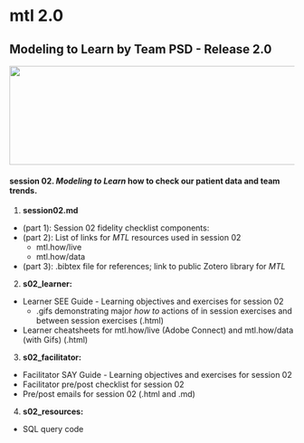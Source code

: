# mtl 2.0
## Modeling to Learn by Team PSD - Release 2.0

<img src = "https://github.com/test_change/teampsd/blob/teampsd_style/mtl_logo/mtl_testdontguess_sm.png"
     height = "175" width = "650">  

#### session 02. *Modeling to Learn* how to check our **patient data** and **team trends.**

1.  **session02.md** 
  + (part 1): Session 02 fidelity checklist components:
  + (part 2): List of links for *MTL* resources used in session 02
    + mtl.how/live
    + mtl.how/data
  + (part 3): .bibtex file for references; link to public Zotero library for *MTL* 
2.  **s02_learner:** 
  + Learner SEE Guide - Learning objectives and exercises for session 02 
    + .gifs demonstrating major *how to* actions of in session exercises and between session exercises (.html)
  + Learner cheatsheets for mtl.how/live (Adobe Connect) and mtl.how/data (with Gifs) (.html)
3.  **s02_facilitator:** 
  + Facilitator SAY Guide - Learning objectives and exercises for session 02
  + Facilitator pre/post checklist for session 02
  + Pre/post emails for session 02 (.html and .md)
4.  **s02_resources:** 
  + SQL query code
